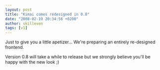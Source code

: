 ```yaml
---
layout: post
title: "Kimai comes redesigned in 0.8"
date: "2008-02-19 20:34:56 +0200"
author: skilleven
tags: [v1]
---
```


Just to give you a little apetizer... We're preparing an entirely re-designed frontend.

Version 0.8 will take a while to release but we strongly believe you'll be happy with the new look ;)
